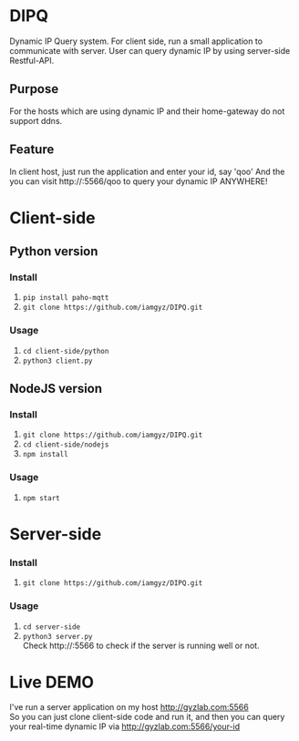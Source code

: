 # DIPQ
Dynamic IP Query system. For client side, run a small application to communicate with server. User can query dynamic IP by using server-side Restful-API.  

## Purpose  
For the hosts which are using dynamic IP and their home-gateway do not support ddns.

## Feature  
In client host, just run the application and enter your id, say 'qoo' 
And the you can visit http://<server IP>:5566/qoo to query your dynamic IP ANYWHERE!  


# Client-side

## Python version  

### Install  
1. `pip install paho-mqtt`  
2. `git clone https://github.com/iamgyz/DIPQ.git`  

### Usage
1. `cd client-side/python`  
2. `python3 client.py`  

## NodeJS version  

### Install  
1. `git clone https://github.com/iamgyz/DIPQ.git`  
2. `cd client-side/nodejs`  
3. `npm install`  

### Usage  
1. `npm start`  

# Server-side  

### Install  
1. `git clone https://github.com/iamgyz/DIPQ.git`  

### Usage
1. `cd server-side`  
2. `python3 server.py`  
Check http://<server IP>:5566 to check if the server is running well or not.  

# Live DEMO  
I've run a server application on my host http://gyzlab.com:5566  
So you can just clone client-side code and run it, and then you can query your real-time dynamic IP via http://gyzlab.com:5566/your-id
